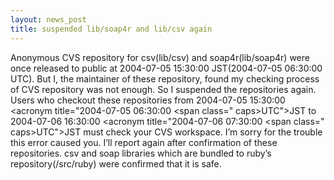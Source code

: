 ```yaml
---
layout: news_post
title: suspended lib/soap4r and lib/csv again
---
```


Anonymous <span class="caps">CVS</span> repository for csv(lib/csv) and
soap4r(lib/soap4r) were once released to public at 2004-07-05 15:30:00
<span class="caps">JST</span>(2004-07-05 06:30:00 <span
class="caps">UTC</span>). But I, the maintainer of these repository,
found my checking process of <span class="caps">CVS</span> repository
was not enough. So I suspended the repositories again. Users who
checkout these repositories from 2004-07-05 15:30:00 <acronym
title=\"2004-07-05 06:30:00 &lt;span class=\" caps>UTC\"&gt;JST to
2004-07-06 16:30:00 <acronym title=\"2004-07-06 07:30:00 &lt;span
class=\" caps>UTC\"&gt;JST must check your <span class="caps">CVS</span>
workspace. I’m sorry for the trouble this error caused you. I’ll report
again after confirmation of these repositories. csv and soap libraries
which are bundled to ruby’s repository(/src/ruby) were confirmed that it
is safe.

